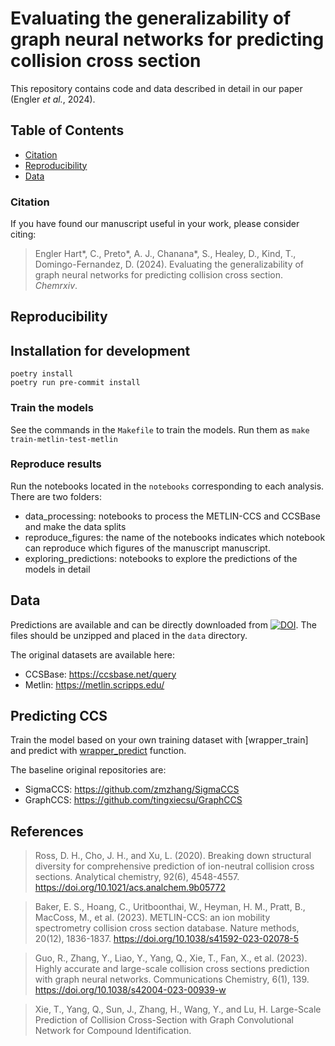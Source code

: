 # Evaluating the generalizability of graph neural networks for predicting collision cross section

This repository contains code and data described in detail in our paper (Engler *et al.*, 2024).

## Table of Contents

* [Citation](#citation)
* [Reproducibility](#reproducibility)
* [Data](#data)

### Citation
If you have found our manuscript useful in your work, please consider citing:

>  Engler Hart*, C., Preto*, A. J., Chanana*, S., Healey, D., Kind, T., Domingo-Fernandez, D. (2024).
Evaluating the generalizability of graph neural networks for predicting collision cross section. *Chemrxiv*.

## Reproducibility

## Installation for development

```shell
poetry install
poetry run pre-commit install
```

### Train the models

See the commands in the `Makefile` to train the models. Run them as `make train-metlin-test-metlin`

### Reproduce results

Run the notebooks located in the `notebooks` corresponding to each analysis.
There are two folders:
- data_processing: notebooks to process the METLIN-CCS and CCSBase and make the data splits
- reproduce_figures: the name of the notebooks indicates which notebook can reproduce which figures of the manuscript manuscript.
- exploring_predictions: notebooks to explore the predictions of the models in detail

## Data

Predictions are available and can be directly downloaded from [![DOI](https://zenodo.org/badge/DOI/10.5281/zenodo.11199061.svg)](https://doi.org/10.5281/zenodo.11199061). The files should be unzipped and placed in the `data` directory.

The original datasets are available here:
- CCSBase: https://ccsbase.net/query
- Metlin: https://metlin.scripps.edu/


## Predicting CCS
Train the model based on your own training dataset with [wrapper_train] and predict with [wrapper_predict](mol2ccs/train_and_predict.py#L23) function.

The baseline original repositories are:
- SigmaCCS: https://github.com/zmzhang/SigmaCCS
- GraphCCS: https://github.com/tingxiecsu/GraphCCS

## References
>  Ross, D. H., Cho, J. H., and Xu, L. (2020). Breaking down structural diversity for comprehensive prediction of ion-neutral collision cross sections. Analytical chemistry, 92(6), 4548-4557. https://doi.org/10.1021/acs.analchem.9b05772

> Baker, E. S., Hoang, C., Uritboonthai, W., Heyman, H. M., Pratt, B., MacCoss, M., et al. (2023). METLIN-CCS: an ion mobility spectrometry collision cross section database. Nature methods, 20(12), 1836-1837. https://doi.org/10.1038/s41592-023-02078-5

> Guo, R., Zhang, Y., Liao, Y., Yang, Q., Xie, T., Fan, X., et al. (2023). Highly accurate and large-scale collision cross sections prediction with graph neural networks. Communications Chemistry, 6(1), 139. https://doi.org/10.1038/s42004-023-00939-w

> Xie, T., Yang, Q., Sun, J., Zhang, H., Wang, Y., and Lu, H. Large-Scale Prediction of Collision Cross-Section with Graph Convolutional Network for Compound Identification.


